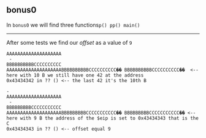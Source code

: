 ## bonus0
In `bonus0` we will find three functions`p() pp() main()`






-------------------------------------------------------------
After some tests we find our *offset* as a value of `9`
```
AAAAAAAAAAAAAAAAAAAA
 -
BBBBBBBBBBCCCCCCCCCC
AAAAAAAAAAAAAAAAAAAABBBBBBBBBBCCCCCCCCCC�� BBBBBBBBBBCCCCCCCCCC��  <-- here with 10 B we still have one 42 at the address
0x43434342 in ?? () <-- the last 42 it's the 10th B

-
AAAAAAAAAAAAAAAAAAAA
 -
BBBBBBBBBCCCCCCCCCCC
AAAAAAAAAAAAAAAAAAAABBBBBBBBBCCCCCCCCCCC�� BBBBBBBBBCCCCCCCCCCC�� <-- here with 9 B the address of the $eip is set to 0x43434343 that is the C
0x43434343 in ?? () <-- offset equal 9
```
